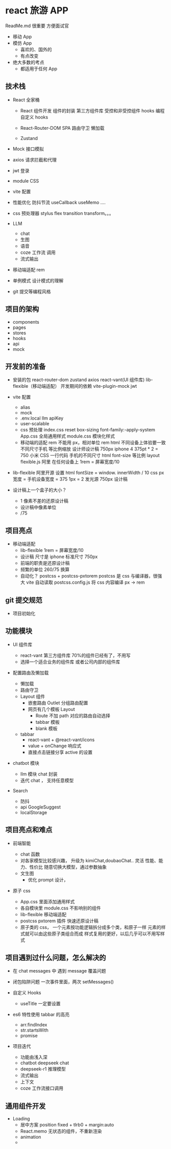 # react 旅游 APP

ReadMe.md 很重要 方便面试官

- 移动 App
- 模仿 App
  - 喜欢的、国外的
  - 有点改变
- 绝大多数的考点
  - 都适用于任何 App

## 技术栈

- React 全家桶

  - React 组件开发
    组件的封装
    第三方组件库
    受控和非受控组件
    hooks 编程 自定义 hooks

  - React-Router-DOM
    SPA
    路由守卫
    懒加载
  - Zustand

- Mock 接口模拟
- axios 请求拦截和代理
- jwt 登录
- module CSS
- vite 配置
- 性能优化
  防抖节流
  useCallback useMemo ....
- css 预处理器 stylus
  flex transition transform。。。
- LLM
  - chat
  - 生图
  - 语音
  - coze 工作流 调用
  - 流式输出
- 移动端适配
  rem
- 单例模式 设计模式的理解
- git 提交等编程风格

## 项目的架构

- components
- pages
- stores
- hooks
- api
- mock

## 开发前的准备

- 安装的包
  react-router-dom zustand axios
  react-vant(UI 组件库) lib-flexible（移动端适配）
  开发期间的依赖
  vite-plugin-mock jwt

- vite 配置
  - alias
  - mock
  - .env.local
    llm apiKey
  - user-scalable
  - css 预处理
    index.css reset
    box-sizing font-family:-apply-system
    App.css 全局通用样式
    module.css 模块化样式
  - 移动端的适配 rem
    不能用 px，相对单位 rem html
    不同设备上体验要一致
    不同尺寸手机 等比例缩放
    设计师设计稿 750px iphone 4 375pt \* 2 = 750
    小米
    CSS 一行代码 手机的不同尺寸 html font-size 等比例
    layout
    flexible.js 阿里 在任何设备上
    1rem = 屏幕宽度/10
- lib-flexible
  阿里开源
  设置 html fontSize = window.
  innerWidth / 10
  css px 宽度 = 手机设备宽度 = 375
  1px = 2 发光源
  750px 设计稿

- 设计稿上一个盒子的大小？
  - 1 像素不差的还原设计稿
  - 设计稿中像素单位
  - /75

## 项目亮点

- 移动端适配
  - lib-flexible 1rem = 屏幕宽度/10
  - 设计稿 尺寸是 iphone 标准尺寸 750px
  - 前端的职责是还原设计稿
  - 频繁的单位 260/75 换算
  - 自动化？
    postcss + postcss-pxtorem
    postcss 是 css 与编译器，很强大
    vite 自动读取 postcss.config.js 将 css 内容编译
    px -> rem

## git 提交规范

- 项目初始化

## 功能模块

- UI 组件库
  - react-vant 第三方组件库 70%的组件已经有了，不用写
  - 选择一个适合业务的组件库 或者公司内部的组件库
- 配置路由及懒加载

  - 懒加载
  - 路由守卫
  - Layout 组件
    - 嵌套路由 Outlet 分组路由配置
    - 网页有几个模板 Layout
      - Route 不加 path 对应的路由自动选择
      - tabbar 模板
      - blank 模板
  - tabbar
    - react-vant + @react-vant/icons
    - value + onChange 响应式
    - 直接点击链接分享 active 的设置
- chatbot 模块
  - llm 模块 chat 封装
  - 迭代 chat ， 支持任意模型
- Search
  - 防抖
  - api
    GoogleSuggest
  - localStorage
## 项目亮点和难点

- 前端智能

  - chat 函数
  - 对各家模型比较感兴趣， 升级为 kimiChat,doubaoChat.. 灵活
    性能、能力、性价比
    随意切换大模型，通过参数抽象
  - 文生图
    - 优化 prompt 设计，

- 原子 css
  - App.css 里面添加通用样式
  - 各自模块里 module.css 不影响别的组件
  - lib-flexible 移动端适配
  - postcss pxtorem 插件 快速还原设计稿
  - 原子类的 css，
    一个元素按功能逻辑拆分成多个类，和原子一样
    元素的样式就可以由这些原子类组合而成
    样式复用的更好，以后几乎可以不用写样式

## 项目遇到过什么问题，怎么解决的

- 在 chat messages 中 遇到 message 覆盖问题
- 闭包陷阱问题
  一次事件里面，两次 setMessages()

- 自定义 Hooks

  - useTitle
    一定要设置

- es6 特性使用
  tabbar 的高亮

  - arr.findIndex
  - str.startsWith
  - promise

- 项目迭代
  - 功能由浅入深
  - chatbot deepseek chat
  - deepseek-r1 推理模型
  - 流式输出
  - 上下文
  - coze 工作流接口调用

## 通用组件开发

- Loading
  - 居中方案 position fixed + tlrb0 + margin:auto
  - React.memo 无状态的组件，不重新渲染
  - animation
  - 